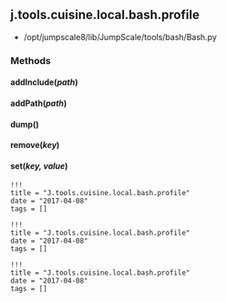 <!-- toc -->
## j.tools.cuisine.local.bash.profile

- /opt/jumpscale8/lib/JumpScale/tools/bash/Bash.py

### Methods

#### addInclude(*path*) 

#### addPath(*path*) 

#### dump() 

#### remove(*key*) 

#### set(*key, value*) 


```
!!!
title = "J.tools.cuisine.local.bash.profile"
date = "2017-04-08"
tags = []
```

```
!!!
title = "J.tools.cuisine.local.bash.profile"
date = "2017-04-08"
tags = []
```

```
!!!
title = "J.tools.cuisine.local.bash.profile"
date = "2017-04-08"
tags = []
```
